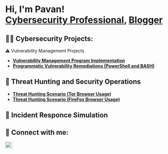 
<h1>Hi, I'm Pavan! <br/> <a href="https://www.linkedin.com/in/pavan-kumar-davar/">Cybersecurity Professional</a>, <a href="https://medium.com/@pavandavar99">Blogger</a></h1>

<h2>👨‍💻 Cybersecurity Projects:</h2>
 ⚠️ Vulnerability Management Projects

- **[Vulnerability Management Program Implementation](https://github.com/SPANKYWOWWOW/Vulnerability-Management-Program)**
- **[Programmatic Vulnerability Remediations (PowerShell and BASH)](https://github.com/SPANKYWOWWOW/STIGS)**

## 🚨 Threat Hunting and Security Operations

- **[Threat Hunting Scenario (Tor Browser Usage)](https://github.com/SPANKYWOWWOW/threat-hunting-scenario-tor)**
- **[Threat Hunting Scenario (FireFox Browser Usage)](https://github.com/SPANKYWOWWOW/threat-hunting-scenario-firefox)**
  
 ## 🚨 Incident Responce Simulation
<h2> 🤳 Connect with me:</h2>


[<img align="left" alt="PavanKumarDvar | LinkedIn" width="22px" src="https://cdn.jsdelivr.net/npm/simple-icons@v3/icons/linkedin.svg" />][linkedin]



[linkedin]: https://www.linkedin.com/in/pavan-kumar-davar/

